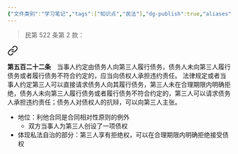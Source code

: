 ```yaml
---
{"文件类别":"学习笔记","tags":["知识点","民法"],"dg-publish":true,"aliases":["利他合同"],"permalink":"/学习笔记studyup/知识点cheese/第三人利益合同/","dgPassFrontmatter":true,"created":"2024-10-26T13:45:48.846+08:00","updated":"2024-10-26T13:48:35.452+08:00"}
---
```


>民第 522 条第 2 款：
<div class="transclusion internal-embed is-loaded"><a class="markdown-embed-link" href="////#t522" aria-label="Open link"><svg xmlns="http://www.w3.org/2000/svg" width="24" height="24" viewBox="0 0 24 24" fill="none" stroke="currentColor" stroke-width="2" stroke-linecap="round" stroke-linejoin="round" class="svg-icon lucide-link"><path d="M10 13a5 5 0 0 0 7.54.54l3-3a5 5 0 0 0-7.07-7.07l-1.72 1.71"></path><path d="M14 11a5 5 0 0 0-7.54-.54l-3 3a5 5 0 0 0 7.07 7.07l1.71-1.71"></path></svg></a><div class="markdown-embed">



**第五百二十二条**　当事人约定由债务人向第三人履行债务，债务人未向第三人履行债务或者履行债务不符合约定的，应当向债权人承担违约责任。
法律规定或者当事人约定第三人可以直接请求债务人向其履行债务，第三人未在合理期限内明确拒绝，债务人未向第三人履行债务或者履行债务不符合约定的，第三人可以请求债务人承担违约责任；债务人对债权人的抗辩，可以向第三人主张。 

</div></div>

- 地位：利他合同是合同相对性原则的例外
	- 双方当事人为第三人创设了一项债权
- 体现私法自治的部分：第三人享有拒绝权，可以在合理期限内明确拒绝接受债权